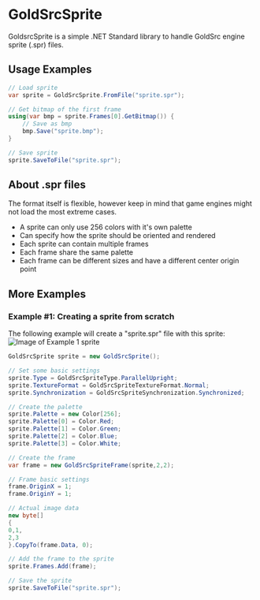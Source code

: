 # GoldSrcSprite
GoldsrcSprite is a simple .NET Standard library to handle GoldSrc engine sprite (.spr) files.

## Usage Examples
```csharp
// Load sprite
var sprite = GoldSrcSprite.FromFile("sprite.spr");

// Get bitmap of the first frame
using(var bmp = sprite.Frames[0].GetBitmap()) {
	// Save as bmp
    bmp.Save("sprite.bmp");
}

// Save sprite
sprite.SaveToFile("sprite.spr");
```

## About .spr files
The format itself is flexible, however keep in mind that game engines might not load the most extreme cases.
* A sprite can only use 256 colors with it's own palette
* Can specify how the sprite should be oriented and rendered
* Each sprite can contain multiple frames
* Each frame share the same palette
* Each frame can be different sizes and have a different center origin point

## More Examples

### Example #1: Creating a sprite from scratch
The following example will create a "sprite.spr" file with this sprite: ![Image of Example 1 sprite](https://jpiolho.github.io/GoldSrcSprite//images/example1.png)
```csharp
GoldSrcSprite sprite = new GoldSrcSprite();

// Set some basic settings
sprite.Type = GoldSrcSpriteType.ParallelUpright;
sprite.TextureFormat = GoldSrcSpriteTextureFormat.Normal;
sprite.Synchronization = GoldSrcSpriteSynchronization.Synchronized;

// Create the palette
sprite.Palette = new Color[256];
sprite.Palette[0] = Color.Red;
sprite.Palette[1] = Color.Green;
sprite.Palette[2] = Color.Blue;
sprite.Palette[3] = Color.White;

// Create the frame
var frame = new GoldSrcSpriteFrame(sprite,2,2);

// Frame basic settings
frame.OriginX = 1;
frame.OriginY = 1;

// Actual image data
new byte[]
{
0,1,
2,3
}.CopyTo(frame.Data, 0);

// Add the frame to the sprite
sprite.Frames.Add(frame);

// Save the sprite
sprite.SaveToFile("sprite.spr");
```

